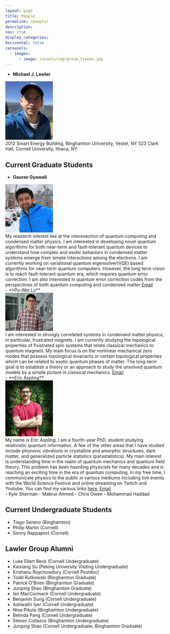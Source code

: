 ```yaml
---
layout: page
title: People
permalink: /people/
description:
nav: true
display_categories:
horizontal: false
carousels:
  - images:
      - image: /assets/img/group_treman.jpg
---
```


- **Michael J. Lawler**
<div class="row">
  <div class="col-sm-auto mt-4">
  <img src="/assets/img/Michael_J_Lawler_in_Aspen.jpg" alt="Michael Lawler" width="150"/>
  </div>
  <div class="col">
    2012 Smart Energy Building, Binghamton University, Vestel, NY
    523 Clark Hall, Cornell University, Ithaca, NY
  </div>
</div>

## Current Graduate Students

- **Gaurav Gyawali**
<div class="row">
  <div class="col-sm-auto mt-4">
  <img src="/assets/img/Gaurav_Gyawali.jpg" alt="Gaurav Gyawali" width="150"/>
  </div>
  <div class="col">
    My research interest lies at the interesection of quantum computing and condensed matter physics. 
    I am interested in developing novel quantum algorithms for both near-term and fault-tolerant quantum devices 
    to understand how complex and exotic behaviors in condensed matter systems emerge from simple interactions 
    among the electrons. I am currently working on variational quantum eigensolver(VQE) based algorithms for 
    near-term quantum computers. However, the long term vision is to reach fault-tolerant quantum era, which 
    requires quantum error correction. I am also interested in quantum error correction codes from the 
    perspectives of both quantum computing and condensed matter <a href="mailto: gg454@cornell.edu">Email</a>
  </div>
</div>
- **Po-Wei Lo**
<div class="row">
  <div class="col-sm-auto mt-3">
  <img src="/assets/img/PoWei_Lo.jpeg" alt="Po-Wei Lo" width="150"/>
  </div>
  <div class="col">
    I am interested in strongly correlated systems in condensed matter physics, in particular, frustrated magnets.
    I am currently studying the topological properties of frustrated spin systems that relate classical mechanics
    to quantum magnets. My main focus is on the nonlinear mechanical zero modes that possess topological invariants 
    or certain topological properties which can be related to exotic quantum phases of matter. The long-term goal is 
    to establish a theory or an approach to study the unsolved quantum models by a simple picture in classical mechanics. 
    <a href="mailto:pl533@cornell.edu">Email</a>
  </div>
</div>
- **Eric Aspling**
<div class="row">
  <div class="col-sm-auto mt-3">
  <img src="/assets/img/Eric_Aspling.png" alt="Eric Aspling" width="150"/>
  </div>
  <div class="col">
    My name is Eric Aspling. I am a fourth-year PhD. student studying relativistic quantum information. 
    A few of the other areas that I have studied include phononic vibrations in crystalline and amorphic structures, 
    dark matter, and generalized particle statistics (parastatistics). My main interest is understanding 
    time in the realm of quantum mechanics and quantum field theory. This problem has been haunting physicists 
    for many decades and is reaching an exciting time in the era of quantum computing. In my free time,
     I communicate physics to the public in various mediums including live events with the World Science Festival and online streaming on Twitch and Youtube.
     You can find my various links <a href="https://linktr.ee/Physicsoh">here.</a> <a href="mailto:easplin1@binghamton.edu">Email</a>
  </div>
</div>
- Kyle Sherman
- Mabrur Ahmed
- Chris Owen
- Mohammad Haddad

## Current Undergraduate Students

- Tiago Sereno (Binghamton)
- Philip Martin (Cornell)
- Sonny Rappaport (Cornell)

## Lawler Group Alumni

- Luke Ellert Beck (Cornell Undergraduate)
- Kaixiang Su (Peking University Visiting Undergraduate)
- Krishanu Roychowdury (Cornell Postdoc)
- Todd Rutkowski (Binghamton Graduate)
- Patrick O'Brien (Binghamton Graduate)
- Junping Shao (Binghamton Graduate)
- Ian MacCormack (Cornell Undergraduate)
- Benjamin Sung (Cornell Undergraduate)
- Ashwathi Iyer (Cornell Undergraduate)
- Nina Pikula (Binghamton Undergraduate)
- Belinda Pang (Cornell Undergraduate)
- Steven Collazos (Binghamton Undergraduate)
- Junping Shao (Cornell Undergraduate, Binghamton Graduate)
